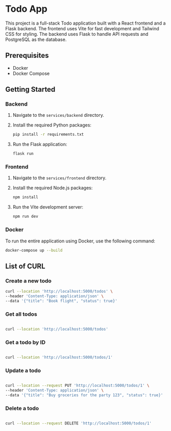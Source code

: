 # Todo App

This project is a full-stack Todo application built with a React frontend and a Flask backend. The frontend uses Vite for fast development and Tailwind CSS for styling. The backend uses Flask to handle API requests and PostgreSQL as the database.

## Prerequisites

- Docker
- Docker Compose

## Getting Started

### Backend

1. Navigate to the `services/backend` directory.
2. Install the required Python packages:

   ```sh
   pip install -r requirements.txt
   ```

3. Run the Flask application:

   ```sh
   flask run
   ```

### Frontend

1. Navigate to the `services/frontend` directory.
2. Install the required Node.js packages:

   ```sh
   npm install
   ```

3. Run the Vite development server:

   ```sh
   npm run dev
   ```

### Docker

To run the entire application using Docker, use the following command:

```sh
docker-compose up --build
```

## List of CURL

### Create a new todo

```sh
curl --location 'http://localhost:5000/todos' \
--header 'Content-Type: application/json' \
--data '{"title": "Book flight", "status": true}'
```

### Get all todos

```sh

curl --location 'http://localhost:5000/todos'
```

### Get a todo by ID

```sh

curl --location 'http://localhost:5000/todos/1'
```

### Update a todo

```sh

curl --location --request PUT 'http://localhost:5000/todos/1' \
--header 'Content-Type: application/json' \
--data '{"title": "Buy groceries for the party 123", "status": true}'
```

### Delete a todo

```sh

curl --location --request DELETE 'http://localhost:5000/todos/1'
```
